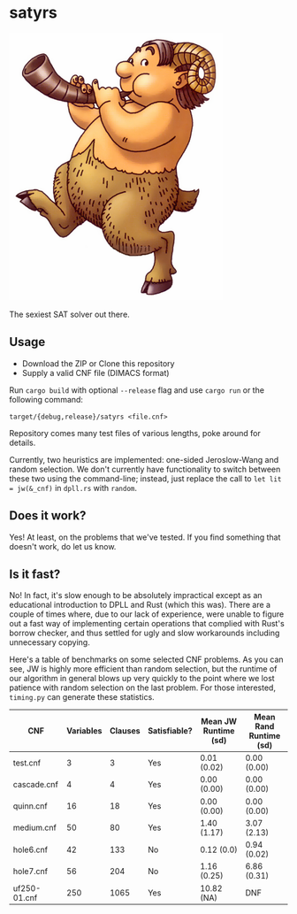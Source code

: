 # satyrs

![Satyr Logo](logo.png)

The sexiest SAT solver out there.

## Usage

- Download the ZIP or Clone this repository
- Supply a valid CNF file (DIMACS format)

Run `cargo build` with optional `--release` flag and use `cargo run` or the
following command:

    target/{debug,release}/satyrs <file.cnf>

Repository comes many test files of various lengths, poke around for details.

Currently, two heuristics are implemented: one-sided Jeroslow-Wang and random
selection. We don't currently have functionality to switch between these two
using the command-line; instead, just replace the call to `let lit =
jw(&_cnf)` in `dpll.rs` with `random`.

## Does it work?

Yes! At least, on the problems that we've tested. If you find something that
doesn't work, do let us know.

## Is it fast?

No! In fact, it's slow enough to be absolutely impractical except as an
educational introduction to DPLL and Rust (which this was). There are a couple
of times where, due to our lack of experience, were unable to figure out a fast
way of implementing certain operations that complied with Rust's borrow
checker, and thus settled for ugly and slow workarounds including unnecessary
copying.

Here's a table of benchmarks on some selected CNF problems. As you can see, JW is
highly more efficient than random selection, but the runtime of our algorithm
in general blows up very quickly to the point where we lost patience with
random selection on the last problem. For those interested, `timing.py` can
generate these statistics.

| CNF          | Variables | Clauses | Satisfiable? | Mean JW Runtime (sd) | Mean Rand Runtime (sd) |
|--------------|-----------|---------|--------------|----------------------|------------------------|
| test.cnf     | 3         | 3       | Yes          | 0.01 (0.02)          | 0.00 (0.00)            |
| cascade.cnf  | 4         | 4       | Yes          | 0.00 (0.00)          | 0.00 (0.00)            |
| quinn.cnf    | 16        | 18      | Yes          | 0.00 (0.00)          | 0.00 (0.00)            |
| medium.cnf   | 50        | 80      | Yes          | 1.40 (1.17)          | 3.07 (2.13)            |
| hole6.cnf    | 42        | 133     | No           | 0.12 (0.0)           | 0.94 (0.02)            |
| hole7.cnf    | 56        | 204     | No           | 1.16 (0.25)          | 6.86 (0.31)            |
| uf250-01.cnf | 250       | 1065    | Yes          | 10.82 (NA)           | DNF                    |
